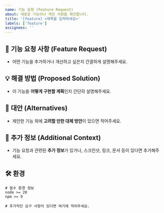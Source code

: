 ```yaml
---
name: 기능 요청 (Feature Request)
about: 새로운 기능이나 개선 사항을 제안합니다.
title: '[feature] <제목을 입력하세요>'
labels: ['feature']
assignees: ''
---
```


## 📌 기능 요청 사항 (Feature Request)

- 어떤 기능을 추가하거나 개선하고 싶은지 간결하게 설명해주세요.

## 💡 해결 방법 (Proposed Solution)

- 이 기능을 **어떻게 구현할 계획**인지 간단히 설명해주세요.

## 🔄 대안 (Alternatives)

- 제안한 기능 외에 **고려할 만한 대체 방안**이 있으면 적어주세요.

## 📑 추가 정보 (Additional Context)

- 기능 요청과 관련된 **추가 정보**가 있거나, 스크린샷, 링크, 문서 등이 있다면 추가해주세요.

## 🛠 환경

```shell
# 필수 환경 정보
node >= 20
npm >= 9

# 추가적인 요구 사항이 있다면 여기에 적어주세요.
```
